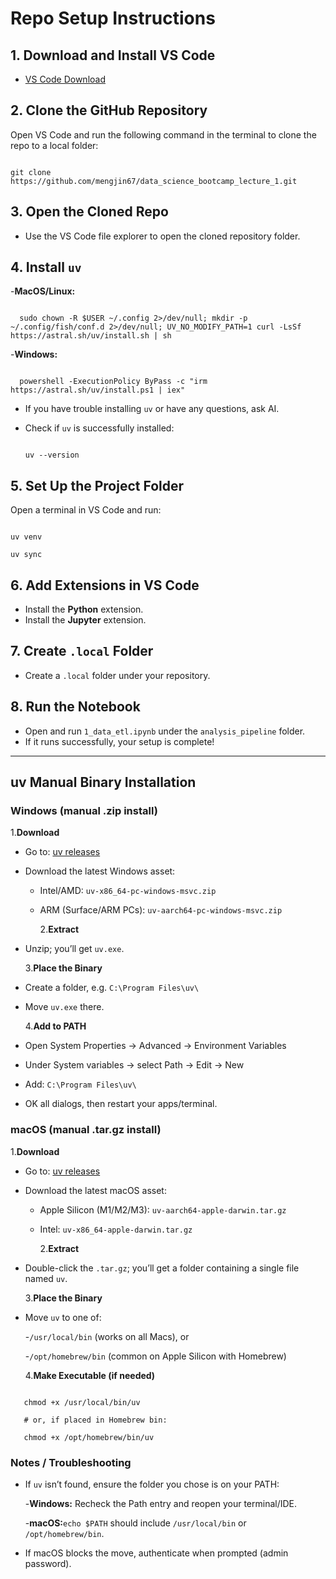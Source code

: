 # Repo Setup Instructions

## 1. Download and Install VS Code

- [VS Code Download](https://code.visualstudio.com/)

## 2. Clone the GitHub Repository

Open VS Code and run the following command in the terminal to clone the repo to a local folder:

```

git clone https://github.com/mengjin67/data_science_bootcamp_lecture_1.git

```

## 3. Open the Cloned Repo

- Use the VS Code file explorer to open the cloned repository folder.

## 4. Install `uv`

-**MacOS/Linux:**

```

  sudo chown -R $USER ~/.config 2>/dev/null; mkdir -p ~/.config/fish/conf.d 2>/dev/null; UV_NO_MODIFY_PATH=1 curl -LsSf https://astral.sh/uv/install.sh | sh

```

-**Windows:**

```

  powershell -ExecutionPolicy ByPass -c "irm https://astral.sh/uv/install.ps1 | iex"

```

- If you have trouble installing `uv` or have any questions, ask AI.
- Check if `uv` is successfully installed:

  ```

  uv --version

  ```

## 5. Set Up the Project Folder

Open a terminal in VS Code and run:

```

uv venv

uv sync

```

## 6. Add Extensions in VS Code

- Install the **Python** extension.
- Install the **Jupyter** extension.

## 7. Create `.local` Folder

- Create a `.local` folder under your repository.

## 8. Run the Notebook

- Open and run `1_data_etl.ipynb` under the `analysis_pipeline` folder.
- If it runs successfully, your setup is complete!

---

## uv Manual Binary Installation

### Windows (manual .zip install)

1.**Download**

- Go to: [uv releases](https://github.com/astral-sh/uv/releases)
- Download the latest Windows asset:

  - Intel/AMD: `uv-x86_64-pc-windows-msvc.zip`
  - ARM (Surface/ARM PCs): `uv-aarch64-pc-windows-msvc.zip`

    2.**Extract**

- Unzip; you’ll get `uv.exe`.

  3.**Place the Binary**

- Create a folder, e.g. `C:\Program Files\uv\`
- Move `uv.exe` there.

  4.**Add to PATH**

- Open System Properties → Advanced → Environment Variables
- Under System variables → select Path → Edit → New
- Add: `C:\Program Files\uv\`
- OK all dialogs, then restart your apps/terminal.

### macOS (manual .tar.gz install)

1.**Download**

- Go to: [uv releases](https://github.com/astral-sh/uv/releases)
- Download the latest macOS asset:

  - Apple Silicon (M1/M2/M3): `uv-aarch64-apple-darwin.tar.gz`
  - Intel: `uv-x86_64-apple-darwin.tar.gz`

    2.**Extract**

- Double-click the `.tar.gz`; you’ll get a folder containing a single file named `uv`.

  3.**Place the Binary**

- Move `uv` to one of:

  -`/usr/local/bin` (works on all Macs), or

  -`/opt/homebrew/bin` (common on Apple Silicon with Homebrew)

  4.**Make Executable (if needed)**

```

   chmod +x /usr/local/bin/uv

   # or, if placed in Homebrew bin:

   chmod +x /opt/homebrew/bin/uv

```

### Notes / Troubleshooting

- If `uv` isn’t found, ensure the folder you chose is on your PATH:

  -**Windows:** Recheck the Path entry and reopen your terminal/IDE.

  -**macOS:**`echo $PATH` should include `/usr/local/bin` or `/opt/homebrew/bin`.

- If macOS blocks the move, authenticate when prompted (admin password).
